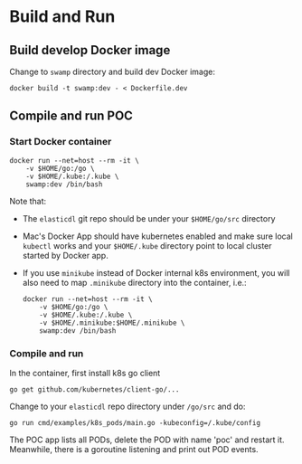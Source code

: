 # Build and Run

## Build develop Docker image

Change to `swamp` directory and build dev Docker image:

```
docker build -t swamp:dev - < Dockerfile.dev
```

## Compile and run POC

### Start Docker container

```
docker run --net=host --rm -it \
    -v $HOME/go:/go \
    -v $HOME/.kube:/.kube \
    swamp:dev /bin/bash
```
Note that:
* The `elasticdl` git repo should be under your `$HOME/go/src` directory
* Mac's Docker App should have kubernetes enabled and make sure local `kubectl` works and your `$HOME/.kube` directory point to local cluster started by Docker app.
* If you use `minikube` instead of Docker internal k8s environment, you will also need to map `.minikube` directory into the container, i.e.:

   ```
   docker run --net=host --rm -it \
       -v $HOME/go:/go \
       -v $HOME/.kube:/.kube \
       -v $HOME/.minikube:$HOME/.minikube \
       swamp:dev /bin/bash
   ```

### Compile and run

In the container, first install k8s go client

```
go get github.com/kubernetes/client-go/...
```

Change to your `elasticdl` repo directory under `/go/src` and do:

```
go run cmd/examples/k8s_pods/main.go -kubeconfig=/.kube/config
```

The POC app lists all PODs, delete the POD with name 'poc' and restart it. Meanwhile, there is a goroutine listening and print out POD events.
